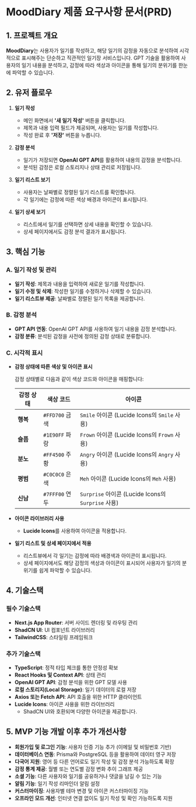 # MoodDiary 제품 요구사항 문서(PRD)

## 1. 프로젝트 개요

**MoodDiary**는 사용자가 일기를 작성하고, 해당 일기의 감정을 자동으로 분석하여 시각적으로 표시해주는 단순하고 직관적인 일기장 서비스입니다. GPT 기술을 활용하여 사용자의 일기 내용을 분석하고, 감정에 따라 색상과 아이콘을 통해 일기의 분위기를 한눈에 파악할 수 있습니다.

## 2. 유저 플로우

1. **일기 작성**

   - 메인 화면에서 **'새 일기 작성'** 버튼을 클릭합니다.
   - 제목과 내용 입력 필드가 제공되며, 사용자는 일기를 작성합니다.
   - 작성 완료 후 **'저장'** 버튼을 누릅니다.

2. **감정 분석**

   - 일기가 저장되면 **OpenAI GPT API**를 활용하여 내용의 감정을 분석합니다.
   - 분석된 감정은 로컬 스토리지나 상태 관리로 저장됩니다.

3. **일기 리스트 보기**

   - 사용자는 날짜별로 정렬된 일기 리스트를 확인합니다.
   - 각 일기에는 감정에 따른 색상 배경과 아이콘이 표시됩니다.

4. **일기 상세 보기**

   - 리스트에서 일기를 선택하면 상세 내용을 확인할 수 있습니다.
   - 상세 페이지에서도 감정 분석 결과가 표시됩니다.

## 3. 핵심 기능

### A. 일기 작성 및 관리

- **일기 작성**: 제목과 내용을 입력하여 새로운 일기를 작성합니다.
- **일기 수정 및 삭제**: 작성한 일기를 수정하거나 삭제할 수 있습니다.
- **일기 리스트뷰 제공**: 날짜별로 정렬된 일기 목록을 제공합니다.

### B. 감정 분석

- **GPT API 연동**: OpenAI GPT API를 사용하여 일기 내용을 감정 분석합니다.
- **감정 분류**: 분석된 감정을 사전에 정의된 감정 상태로 분류합니다.

### C. 시각적 표시

- **감정 상태에 따른 색상 및 아이콘 표시**

  감정 상태별로 다음과 같이 색상 코드와 아이콘을 매핑합니다:

  | 감정 상태 | 색상 코드      | 아이콘                                             |
  | --------- | -------------- | -------------------------------------------------- |
  | **행복**  | `#FFD700` 금색 | `Smile` 아이콘 (Lucide Icons의 `Smile` 사용)       |
  | **슬픔**  | `#1E90FF` 파랑 | `Frown` 아이콘 (Lucide Icons의 `Frown` 사용)       |
  | **분노**  | `#FF4500` 주황 | `Angry` 아이콘 (Lucide Icons의 `Angry` 사용)       |
  | **평범**  | `#C0C0C0` 은색 | `Meh` 아이콘 (Lucide Icons의 `Meh` 사용)           |
  | **신남**  | `#7FFF00` 연두 | `Surprise` 아이콘 (Lucide Icons의 `Surprise` 사용) |

- **아이콘 라이브러리 사용**

  - **Lucide Icons**를 사용하여 아이콘을 적용합니다.

- **일기 리스트 및 상세 페이지에서 적용**

  - 리스트뷰에서 각 일기는 감정에 따라 배경색과 아이콘이 표시됩니다.
  - 상세 페이지에서도 해당 감정의 색상과 아이콘이 표시되어 사용자가 일기의 분위기를 쉽게 파악할 수 있습니다.

## 4. 기술스택

### 필수 기술스택

- **Next.js App Router**: 서버 사이드 렌더링 및 라우팅 관리
- **ShadCN UI**: UI 컴포넌트 라이브러리
- **TailwindCSS**: 스타일링 프레임워크

### 추가 기술스택

- **TypeScript**: 정적 타입 체크를 통한 안정성 확보
- **React Hooks 및 Context API**: 상태 관리
- **OpenAI GPT API**: 감정 분석을 위한 GPT 모델 사용
- **로컬 스토리지(Local Storage)**: 일기 데이터의 로컬 저장
- **Axios 또는 Fetch API**: API 호출을 위한 HTTP 클라이언트
- **Lucide Icons**: 아이콘 사용을 위한 라이브러리
  - ShadCN UI와 호환되며 다양한 아이콘을 제공합니다.

## 5. MVP 기능 개발 이후 추가 개선사항

- **회원가입 및 로그인 기능**: 사용자 인증 기능 추가 (이메일 및 비밀번호 기반)
- **데이터베이스 연동**: Prisma와 PostgreSQL 등을 활용하여 데이터 영구 저장
- **다국어 지원**: 영어 등 다른 언어로도 일기 작성 및 감정 분석 가능하도록 확장
- **감정 통계 제공**: 월별 또는 연도별 감정 변화 추이 그래프 제공
- **소셜 기능**: 다른 사용자와 일기를 공유하거나 댓글을 남길 수 있는 기능
- **알림 기능**: 일기 작성 리마인더 알림 설정
- **커스터마이징**: 사용자별 테마 변경 및 아이콘 커스터마이징 기능
- **오프라인 모드 개선**: 인터넷 연결 없이도 일기 작성 및 확인 가능하도록 지원
